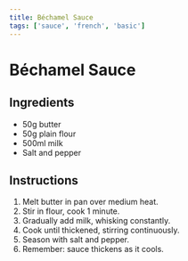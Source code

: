 ```yaml
---
title: Béchamel Sauce
tags: ['sauce', 'french', 'basic']
---
```


# Béchamel Sauce

## Ingredients
- 50g butter
- 50g plain flour
- 500ml milk
- Salt and pepper

## Instructions
1. Melt butter in pan over medium heat.
2. Stir in flour, cook 1 minute.
3. Gradually add milk, whisking constantly.
4. Cook until thickened, stirring continuously.
5. Season with salt and pepper.
6. Remember: sauce thickens as it cools. 